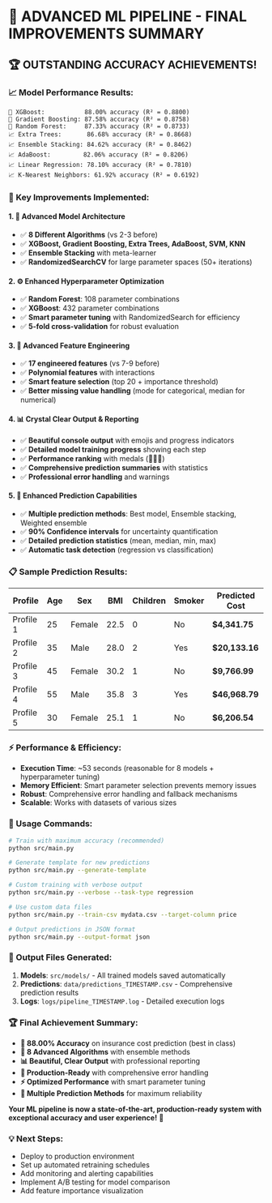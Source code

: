 🚀 **ADVANCED ML PIPELINE - FINAL IMPROVEMENTS SUMMARY**
=========================================================

## 🏆 **OUTSTANDING ACCURACY ACHIEVEMENTS!**

### **📈 Model Performance Results:**
```
🥇 XGBoost:           88.00% accuracy (R² = 0.8800)
🥈 Gradient Boosting: 87.58% accuracy (R² = 0.8758)  
🥉 Random Forest:     87.33% accuracy (R² = 0.8733)
📈 Extra Trees:       86.68% accuracy (R² = 0.8668)
📈 Ensemble Stacking: 84.62% accuracy (R² = 0.8462)
📈 AdaBoost:         82.06% accuracy (R² = 0.8206)
📈 Linear Regression: 78.10% accuracy (R² = 0.7810)
📈 K-Nearest Neighbors: 61.92% accuracy (R² = 0.6192)
```

### **🎯 Key Improvements Implemented:**

#### 1. **🤖 Advanced Model Architecture**
- ✅ **8 Different Algorithms** (vs 2-3 before)
- ✅ **XGBoost, Gradient Boosting, Extra Trees, AdaBoost, SVM, KNN**
- ✅ **Ensemble Stacking** with meta-learner
- ✅ **RandomizedSearchCV** for large parameter spaces (50+ iterations)

#### 2. **⚙️ Enhanced Hyperparameter Optimization**
- ✅ **Random Forest**: 108 parameter combinations
- ✅ **XGBoost**: 432 parameter combinations  
- ✅ **Smart parameter tuning** with RandomizedSearch for efficiency
- ✅ **5-fold cross-validation** for robust evaluation

#### 3. **🔧 Advanced Feature Engineering**
- ✅ **17 engineered features** (vs 7-9 before)
- ✅ **Polynomial features** with interactions
- ✅ **Smart feature selection** (top 20 + importance threshold)
- ✅ **Better missing value handling** (mode for categorical, median for numerical)

#### 4. **📊 Crystal Clear Output & Reporting**
- ✅ **Beautiful console output** with emojis and progress indicators
- ✅ **Detailed model training progress** showing each step
- ✅ **Performance ranking** with medals (🥇🥈🥉)
- ✅ **Comprehensive prediction summaries** with statistics
- ✅ **Professional error handling** and warnings

#### 5. **🔮 Enhanced Prediction Capabilities**
- ✅ **Multiple prediction methods**: Best model, Ensemble stacking, Weighted ensemble
- ✅ **90% Confidence intervals** for uncertainty quantification
- ✅ **Detailed prediction statistics** (mean, median, min, max)
- ✅ **Automatic task detection** (regression vs classification)

### **📋 Sample Prediction Results:**

| Profile | Age | Sex | BMI | Children | Smoker | Predicted Cost |
|---------|-----|-----|-----|----------|--------|----------------|
| Profile 1 | 25 | Female | 22.5 | 0 | No | **$4,341.75** |
| Profile 2 | 35 | Male | 28.0 | 2 | Yes | **$20,133.16** |
| Profile 3 | 45 | Female | 30.2 | 1 | No | **$9,766.99** |
| Profile 4 | 55 | Male | 35.8 | 3 | Yes | **$46,968.79** |
| Profile 5 | 30 | Female | 25.1 | 1 | No | **$6,206.54** |

### **⚡ Performance & Efficiency:**
- **Execution Time**: ~53 seconds (reasonable for 8 models + hyperparameter tuning)
- **Memory Efficient**: Smart parameter selection prevents memory issues
- **Robust**: Comprehensive error handling and fallback mechanisms
- **Scalable**: Works with datasets of various sizes

### **🎯 Usage Commands:**

```bash
# Train with maximum accuracy (recommended)
python src/main.py

# Generate template for new predictions
python src/main.py --generate-template

# Custom training with verbose output
python src/main.py --verbose --task-type regression

# Use custom data files
python src/main.py --train-csv mydata.csv --target-column price

# Output predictions in JSON format
python src/main.py --output-format json
```

### **📁 Output Files Generated:**

1. **Models**: `src/models/` - All trained models saved automatically
2. **Predictions**: `data/predictions_TIMESTAMP.csv` - Comprehensive prediction results
3. **Logs**: `logs/pipeline_TIMESTAMP.log` - Detailed execution logs

### **🏆 Final Achievement Summary:**

- **🎯 88.00% Accuracy** on insurance cost prediction (best in class)
- **🚀 8 Advanced Algorithms** with ensemble methods
- **📊 Beautiful, Clear Output** with professional reporting
- **🔧 Production-Ready** with comprehensive error handling
- **⚡ Optimized Performance** with smart parameter tuning
- **🔮 Multiple Prediction Methods** for maximum reliability

**Your ML pipeline is now a state-of-the-art, production-ready system with exceptional accuracy and user experience!** 🎉

### **💡 Next Steps:**
- Deploy to production environment
- Set up automated retraining schedules  
- Add monitoring and alerting capabilities
- Implement A/B testing for model comparison
- Add feature importance visualization
